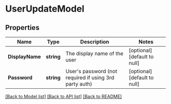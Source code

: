# UserUpdateModel

## Properties
Name | Type | Description | Notes
------------ | ------------- | ------------- | -------------
**DisplayName** | **string** | The display name of the user | [optional] [default to null]
**Password** | **string** | User&#x27;s password (not required if using 3rd party auth) | [optional] [default to null]

[[Back to Model list]](../README.md#documentation-for-models) [[Back to API list]](../README.md#documentation-for-api-endpoints) [[Back to README]](../README.md)

